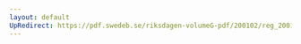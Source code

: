 ```yaml
---
layout: default
UpRedirect: https://pdf.swedeb.se/riksdagen-volumeG-pdf/200102/reg_200102/reg_200102_0122.pdf
---
```

